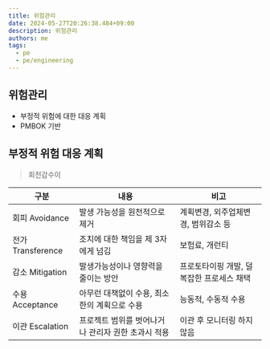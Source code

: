 ```yaml
---
title: 위험관리
date: 2024-05-27T20:26:38.484+09:00
description: 위험관리
authors: me
tags:
  - pe
  - pe/engineering
---
```


## 위험관리

- 부정적 위험에 대한 대응 계획
- PMBOK 기반

## 부정적 위험 대응 계획

> 회전감수이

| 구분              | 내용                                               | 비고                                       |
| ----------------- | -------------------------------------------------- | ------------------------------------------ |
| 회피 Avoidance    | 발생 가능성을 원천적으로 제거                      | 계획변경, 외주업체변경, 범위감소 등        |
| 전가 Transference | 조치에 대한 책임을 제 3자에게 넘김                 | 보험료, 개런티                             |
| 감소 Mitigation   | 발생가능성이나 영향력을 줄이는 방안                | 프로토타이핑 개발, 덜 복잡한 프로세스 채택 |
| 수용 Acceptance   | 아무런 대책없이 수용, 최소한의 계획으로 수용       | 능동적, 수동적 수용                        |
| 이관 Escalation   | 프로젝트 범위를 벗어나거나 관리자 권한 초과시 적용 | 이관 후 모니터링 하지 않음                 |
